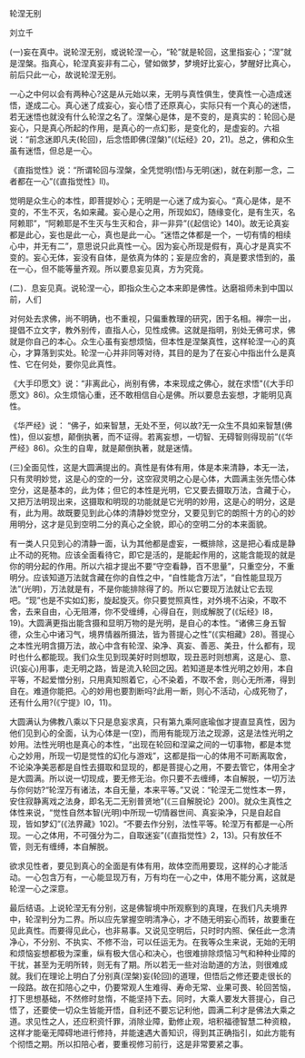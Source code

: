 轮涅无别

刘立千

(一)妄在真中。说轮涅无别，或说轮涅一心，“轮”就是轮回，这里指妄心；“涅”就是涅槃。指真心，轮涅真妄非有二心，譬如做梦，梦境好比妄心，梦醒好比真心，前后只此一心，故说轮涅无别。

一心之中何以会有两种心?这是从元始以来，无明与真性俱生，使真性一心造成迷悟，遂成二心。真心迷了成妄心，妄心悟了还原真心，实际只有一个真心的迷悟，若无迷悟也就没有什么轮涅之名了。涅槃心是体，是不变的，是真实的：轮回心是妄心，只是真心所起的作用，是真心的一点幻影，是变化的，是虚妄的。六祖说：“前念迷即凡夫(轮回)，后念悟即佛(涅槃)”(《坛经》20，21)。总之，佛和众生虽有迷悟，但总是一心。

《直指觉性》说：“所谓轮回与涅槃，全凭觉明(悟)与无明(迷)，就在刹那一念，二者都在一心”(《直指觉性》ll)。

觉明是众生心的本性，即菩提妙心；无明是一心迷了成为妄心。“真心是体，是不变的，不生不灭，名如来藏。妄心是心之用，所现如幻，随缘变化，是有生灭，名阿赖耶”，“阿赖耶是不生灭与生灭和合，非一非异”(《起信论》140)。故无论真妄都是此心，妄也是此一心，真也是此一心。“迷悟之体都是一个，一切有情的相续心中，并无有二”，意思说只此真性一心。因为妄心所现是假有，真心才是真实不变的。妄心无体，妄没有自体，是依真为体的；妄是应舍的，真是要求悟到的，虽在一心，但不能等量齐观。所以要息妄见真，方为究竟。

(二)．息妄见真。说轮涅一心，即指众生心之本来即是佛性。达磨祖师未到中国以前，人们

对何处去求佛，尚不明确，也不重视，只偏重教理的研究，困于名相。禅宗一出，提倡不立文字，教外别传，直指人心，见性成佛。这就是指明，别处无佛可求，佛就是你自己的本心。众生心虽有妄想烦恼，但本性是涅槃真性，这样轮涅一心的真心，才算落到实处。轮涅一心并非同等对待，其目的是为了在妄心中指出什么是真性、它在何处，要你见此真性。

《大手印愿文》说：“非离此心，尚别有佛，本来现成之佛心，就在求悟"(《大手印愿文》86)。众生烦恼心重，还不敢相信自心是佛。所以要息去妄想，才能明见真性。

《华严经》说： “佛子，如来智慧，无处不至，何以故?无一众生不具如来智慧(佛性)，但以妄想，颠倒执著，而不证得。若离妄想，一切智、无碍智则得现前”(《华严经》86)。众生的自卑，就是颠倒执著，就是迷情。

(三)全面见性，这是大圆满提出的。真性是有体有用，体是本来清静，本无一法，只有灵明妙觉，这是心的空的一分，这空寂灵明之心是心体，大圆满主张先悟心体空分，这是基本的，此为体；但它的本性是光明，它又要去摄取万法，含藏于心，又把万法明现出来，这摄取和明现的功能就是它光明的妙用，这是心的明分，这是有，此为用。故既要见到此心体的清静妙觉空分，又要见到它的朗照十方的心的妙用明分，这才是见到空明二分的真心之全貌，即心的空明二分的本来面貌。

有一类人只见到心的清静一面，认为其他都是虚妄，一概排除，这是把心看成是静止不动的死物。应该全面看待它，即它是活的，是能起作用的，这能含能现的就是你的明分起的作用。所以六祖才提出不要“守空看静，百不思量”，只重空分，不重明分。应该知道万法就含藏在你的自性之中，“自性能含万法”，“自性能显现万法”(光明)，万法就是有，不是你能排除得了的。所以它要现万法就让它去现吧。“现”也是不实如幻影，旋起旋灭。你只要觉照真性，对外境不沾染，不取不舍，去来自由，心无阻滞，你不受缠缚，心得自在，则成解脱了(《坛经》l8，19)。大圆满更指出能含摄和显明万物的是光明，是自心的本性。“诸佛三身五智德，众生心中诸习气，境界情器所摄法，皆为菩提心之性”(《实相藏》28)。菩提心之本性光明含摄万法，故心中含有轮涅、染净、真妄、善恶、美丑，什么都有，现时也什么都能现。我们众生见到现美好时则想取，现丑恶时则想离，这是心、意、识(妄心)用事，走无明之路，皆是流入轮回之因。若知道是本性光明之妙用，本自平等，不起爱憎分别，只用真知照着它，心不染着，不取不舍，则心无所滞，得到自在。难道你能把。心的妙用也要割断吗?此用一断，则心不活动，心成死物了，还有什么用?(《宁提》l0，11)。

大圆满认为佛教八乘以下只是息妄求真，只有第九乘阿底瑜伽才提直显真性，因为他们见到心的全面，认为心体是一(空)，而用有能现万法之现源，这是法性光明之妙用。法性光明也是真心的本性，“出现在轮回和涅粱之间的一切事物，都是本觉心之妙用，所现一切是觉性的幻化与游戏”，这都是指一心的体用不可断离取舍，不论染净美恶都是自性去摄取和显现的，都是菩提心之用，不要去管它，体用全才是大圆满。所以说一切现成，要无修无治。你只要不去缠缚，本自解脱，一切万法与你何妨?“轮涅万有诸法，本自无量，本来平等。”又说：“轮涅无二觉性本一界，安住寂静离戏之法身，即名无二无别普贤地”(《三自解脱论》200)。就众生真性之体性来说，“觉性自然本智(光明)中所现一切情器世间、真妄染净，只是自起自现，皆如梦幻”(《法界藏》102)。“不要去作分别，法性平等。轮涅万有都是一心所现。一心之体用，不可强分为二，自取迷妄”(《直指觉性》2，13)。只有放任不管，则无有缠缚，本自解脱。

欲求见性者，要见到真心的全面是有体有用，故体空而用要现，这样的心才能活动。一心包含万有，一心能显现万有，万有均在一心之中，体用不能分离，这就是轮涅一心之深意。

最后结语。上说轮涅无有分别，这是佛智境中所观察到的真理，在我们凡夫境界中，轮涅判分为二界。所以应先掌握空明清净心，才不随无明妄心而转，故要重在见此真性。而要得见此心，也非易事。又说见空明后，只时时内照、保任此一念清净心，不分别、不执实、不修不治，可以任运无为。在我等众生来说，无始的无明和烦恼妄想都极为深重，纵有极大信心和决心，也很难排除烦恼习气和种种业障的干扰，甚至为无明所转，则无有了期。所以若无一些对治助道的方法，则很难成就。我们在理论上明白了分别真(涅槃)妄(轮回)的道理，但悟后之修还要走很长的一段路。故在扣陪心之中，仍要常观人生难得、寿命无常、业果可畏、轮回苦恼，打下思想基础，不然修时怠惰，不能坚持下去。同时，大乘人要发大菩提心，自己悟了，还要使一切众生皆能开悟，自利还不要忘记利他，圆满二利才是佛法大乘之道。求见性之人，还应积资忏罪，消除业障，勤修止观，培积福德智慧二种资粮，这样才能毫无障碍地进行修持，并能速遇大善知识，得到其正确指引，如此方能有个彻悟之期。所以扣陪心者，要重视修习前行，这是非常要紧之事。

 